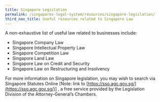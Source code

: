 ```yaml
---
title: Singapore Legislation
permalink: /singapores-legal-system/resources/singapore-legislation/
third_nav_title: Useful resources related to Singapore Law
---
```


A non-exhaustive list of useful law related to businesses include:
- Singapore Company Law
- Singapore Intellectual Property Law
- Singapore Competition Law
- Singapore Land Law
- Singapore Law on Credit and Security
- Singapore Law on Restructuring and Insolvency

For more information on Singapore legislation, you may wish to search via Singapore Statutes Online [Note: link to [https://sso.agc.gov.sg/](https://sso.agc.gov.sg/)] , a free service provided by the Legislation Division of the Attorney-General’s Chambers.

